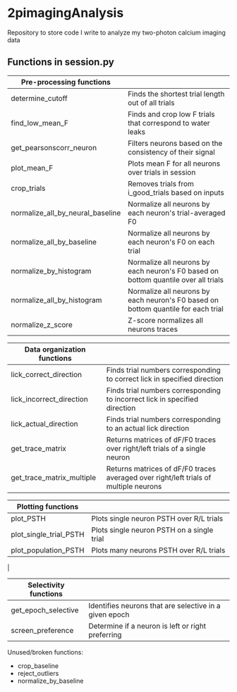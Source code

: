 # 2pimagingAnalysis
Repository to store code I write to analyze my two-photon calcium imaging data

## Functions in session.py

| Pre-processing functions        ||
| ----------- | ----------- |
| determine_cutoff      | Finds the shortest trial length out of all trials    |
| find_low_mean_F   | Finds and crop low F trials that correspond to water leaks        |
|get_pearsonscorr_neuron | Filters neurons based on the consistency of their signal|
| plot_mean_F | Plots mean F for all neurons over trials in session |
|crop_trials | Removes trials from i_good_trials based on inputs |
| normalize_all_by_neural_baseline | Normalize all neurons by each neuron's trial-averaged F0 | 
|normalize_all_by_baseline |  Normalize all neurons by each neuron's F0 on each trial |
| normalize_by_histogram | Normalize all neurons by each neuron's F0 based on bottom quantile over all trials |
|normalize_all_by_histogram | Normalize all neurons by each neuron's F0 based on bottom quantile for each trial |
|normalize_z_score  | Z-score normalizes all neurons traces |


| Data organization functions  ||
| ------------ | ---------------|
| lick_correct_direction | Finds trial numbers corresponding to correct lick in specified direction |
| lick_incorrect_direction | Finds trial numbers corresponding to incorrect lick in specified direction |
| lick_actual_direction | Finds trial numbers corresponding to an actual lick direction |
| get_trace_matrix | Returns matrices of dF/F0 traces over right/left trials of a single neuron |
| get_trace_matrix_multiple |Returns matrices of dF/F0 traces averaged over right/left trials of multiple neurons |


| Plotting functions  ||
| ------------ | ---------------|
| plot_PSTH | Plots single neuron PSTH over R/L trials |
| plot_single_trial_PSTH | Plots single neuron PSTH on a single trial |
| plot_population_PSTH | Plots many neurons PSTH over R/L trials |
|


| Selectivity functions  ||
| ------------ | ---------------|
| get_epoch_selective | Identifies neurons that are selective in a given epoch |
| screen_preference | Determine if a neuron is left or right preferring |





Unused/broken functions:
- crop_baseline
- reject_outliers
- normalize_by_baseline
